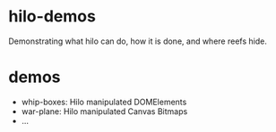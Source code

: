# hilo-demos

Demonstrating what hilo can do, how it is done, and where reefs hide.

# demos

* whip-boxes: Hilo manipulated DOMElements
* war-plane: Hilo manipulated Canvas Bitmaps
* ...


